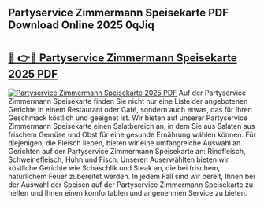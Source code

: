 ## Partyservice Zimmermann Speisekarte PDF Download Online 2025 0qJiq

# <h2><a href="http://gc7z3u.nevu.top/?p=Partyservice+Zimmermann+Speisekarte">🔗 👉🔴 Partyservice Zimmermann Speisekarte 2025 PDF</a></h2>

[![Partyservice Zimmermann Speisekarte 2025 PDF](https://i.imgur.com/dBaPXMq.png)](http://gc7z3u.nevu.top/?p=Partyservice+Zimmermann+Speisekarte)
Auf der Partyservice Zimmermann Speisekarte finden Sie nicht nur eine Liste der angebotenen Gerichte in einem Restaurant oder Café, sondern auch etwas, das für Ihren Geschmack köstlich und geeignet ist. Wir bieten auf unserer Partyservice Zimmermann Speisekarte einen Salatbereich an, in dem Sie aus Salaten aus frischem Gemüse und Obst für eine gesunde Ernährung wählen können. Für diejenigen, die Fleisch lieben, bieten wir eine umfangreiche Auswahl an Gerichten auf der Partyservice Zimmermann Speisekarte an: Rindfleisch, Schweinefleisch, Huhn und Fisch. Unseren Auserwählten bieten wir köstliche Gerichte wie Schaschlik und Steak an, die bei frischem, natürlichem Feuer zubereitet werden. In jedem Fall sind wir bereit, Ihnen bei der Auswahl der Speisen auf der Partyservice Zimmermann Speisekarte zu helfen und Ihnen einen komfortablen und angenehmen Service zu bieten.
